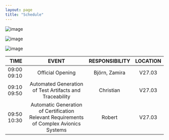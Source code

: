 ```yaml
---
layout: page
title: "Schedule"
---
```

![image](https://github.com/Edwin-Isidory/ils.doctoral.seminar.2024.github.io/assets/148284895/f80fa160-3a6e-457e-8101-c2a2c2f49dc8)
  
  ![image](https://github.com/Edwin-Isidory/ils.doctoral.seminar.2024.github.io/assets/148284895/b8731cd5-69e2-45e9-98df-5bbfeb234a41)


  ![image](https://github.com/Edwin-Isidory/ils.doctoral.seminar.2024.github.io/assets/148284895/19ed92a4-a914-48e9-8ea4-a31382e8159d)


| TIME                 | EVENT                                                                          | RESPONSIBILITY | LOCATION |
|----------------------|:-----------------------------------------------------------------------------:|:--------------:|:--------:|
|   09:00  09:10       | Official Opening                                                                 | Björn, Zamira | V27.03   |
|   09:10  09:50       | Automated Generation of Test Artifacts and Traceability                          | Christian      | V27.03   |
|   09:50  10:30       | Automatic Generation of Certification Relevant Requirements of Complex Avionics Systems | Robert   | V27.03   |

